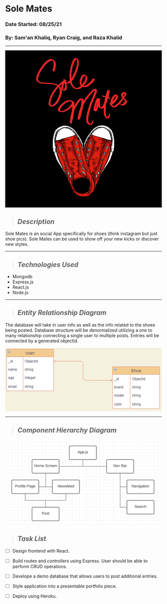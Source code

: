 # Sole Mates
### Date Started: 08/25/21
### By: Sam'an Khaliq, Ryan Craig, and Raza Khalid
---

![SHOES](client/public/images/red.jpeg)

>## *Description*

Sole Mates is an social App specifically for shoes (think instagram but just shoe pics). Sole Mates can be used to show off your new kicks or discover new styles.

---
>## *Technologies Used* 

* Mongodb
* Express.js
* React.js
* Node.js

---

>## *Entity Relationship Diagram*

The database will take in user info as well as the info related to the shoes being posted. Database structure will be denormalized utilizing a one to many relationship connecting a single user to multiple posts. Entries will be connected by a generated objectId. 

<img src="client/public/images/ERD.PNG" width="725" style = "text-align:center"/>

---
>## *Component Hierarchy Diagram*

![Component Hierarchy Diagram](client/public/images/comp.png)

>## *Task List*

- [ ] Design frontend with React.
- [ ] Build routes and controllers using Express. User should be able to perform CRUD operations.
- [ ] Develope a demo database that allows users to post additional entries.
- [ ] Style application into a presentable portfolio piece.
- [ ] Deploy using Heroku.



